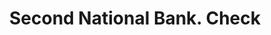 ---
doi: 10.7916/D8K65W8M
date_other: '1880'
date_other_textual: 1880-1889
form: printed ephemera
genre:
- Checks (bank checks)
name:
- Second National Bank
object_in_context_url: https://biggert.cul.columbia.edu/items/view/ave_biggert_01735
subject_hierarchical_geographic:
- Belvidere, Illinois, United States
subject_name:
- Second National Bank
title: Second National Bank. Check
sort_title: Second National Bank. Check
call_number: ave_biggert_01735
coordinates:
- 42.25472222222222,-88.84416666666667
pid: ave_biggert_01735
identifiers: ave_biggert_01735
canvas_id: ldpd:396993
permalink: "/items/ave_biggert_01735/"
layout: iiif-image-page
---